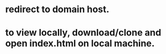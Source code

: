 # redirect to domain host. 
# to view locally, download/clone and open index.html on local machine. 

